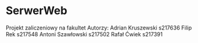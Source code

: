 # SerwerWeb
Projekt zaliczeniowy na fakultet
Autorzy: 
Adrian Kruszewski s217636
Filip Rek s217548
Antoni Szawłowski s217502
Rafał Ćwiek s217391
